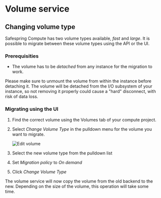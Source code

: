 # Volume service

## Changing volume type

Safespring Compute has two volume types available, *fast* and *large*. It is
possible to migrate between these volume types using the API or the UI.

### Prerequisities

* The volume has to be *detached* from any instance for the migration to work.

Please make sure to unmount the volume from within the instance before
detaching it. The volume will be detached from the I/O subsystem of your
instance, so not removing it properly could cause a "hard" disconnect,
with risk of data loss.

### Migrating using the UI

1. Find the correct volume using the Volumes tab of your compute project.

1. Select *Change Volume Type* in the pulldown menu for the volume you want to
   migrate.

    ![Edit volume](/images/cinder-edit-volume.png)

1. Select the new volume type from the pulldown list

1. Set *Migration policy* to *On demand*

1. Click *Change Volume Type*

The volume service will now copy the volume from the old backend to the new.
Depending on the size of the volume, this operation will take some time.
